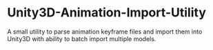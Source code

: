 # Unity3D-Animation-Import-Utility
A small utility to parse animation keyframe files and import them into Unity3D with ability to batch import multiple models.
